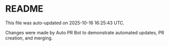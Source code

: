 # README

This file was auto-updated on 2025-10-16 16:25:43 UTC.

Changes were made by Auto PR Bot to demonstrate automated updates, PR creation, and merging.

